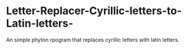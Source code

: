 # Letter-Replacer-Cyrillic-letters-to-Latin-letters-
An simple phyton rpogram that replaces cyrillic letters with latin letters. 
